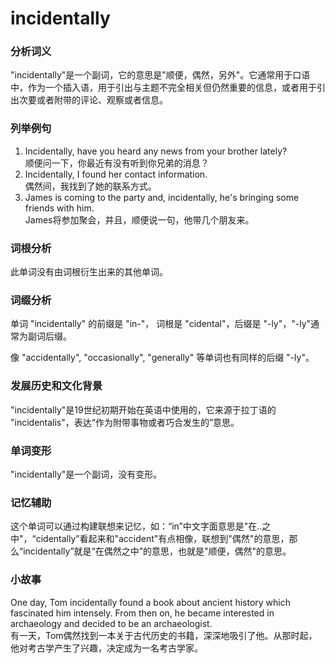 # incidentally

### 分析词义

  

"incidentally"是一个副词，它的意思是"顺便，偶然，另外"。它通常用于口语中，作为一个插入语，用于引出与主题不完全相关但仍然重要的信息，或者用于引出次要或者附带的评论、观察或者信息。

  

### 列举例句

  

1.  Incidentally, have you heard any news from your brother lately?  
    顺便问一下，你最近有没有听到你兄弟的消息？
2.  Incidentally, I found her contact information.  
    偶然间，我找到了她的联系方式。
3.  James is coming to the party and, incidentally, he's bringing some friends with him.  
    James将参加聚会，并且，顺便说一句，他带几个朋友来。

  

### 词根分析

  

此单词没有由词根衍生出来的其他单词。

  

### 词缀分析

  

单词 "incidentally" 的前缀是 "in-"， 词根是 "cidental"，后缀是 "-ly"，"-ly"通常为副词后缀。

  

像 "accidentally", "occasionally", "generally" 等单词也有同样的后缀 "-ly"。

  

### 发展历史和文化背景

  

"incidentally"是19世纪初期开始在英语中使用的，它来源于拉丁语的 "incidentalis"，表达“作为附带事物或者巧合发生的”意思。

  

### 单词变形

  

"incidentally"是一个副词，没有变形。

  

### 记忆辅助

  

这个单词可以通过构建联想来记忆，如：“in”中文字面意思是"在..之中"，“cidentally”看起来和"accident"有点相像，联想到"偶然"的意思，那么“incidentally”就是“在偶然之中”的意思，也就是"顺便，偶然"的意思。

  

### 小故事

  

One day, Tom incidentally found a book about ancient history which fascinated him intensely. From then on, he became interested in archaeology and decided to be an archaeologist.  
有一天，Tom偶然找到一本关于古代历史的书籍，深深地吸引了他。从那时起，他对考古学产生了兴趣，决定成为一名考古学家。
